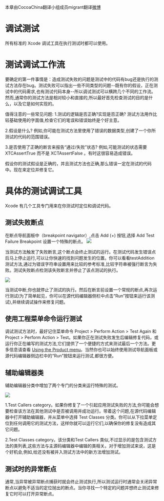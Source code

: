 本章由CocoaChina翻译小组成员migrant翻译[微博](http://weibo.com/u/2168385817)

# 调试测试 #

所有标准的 Xcode 调试工具在执行测试时都可以使用。 

# 测试调试工作流 #

要确定的第一件事情是：造成测试失败的问题是测试中的代码有bug还是执行的测试方法存在bug。测试失败可以指出一些不同类型的问题--既有你的假设，正在测试中的代码需求,也有测试代码本身--所以调试测试可以横跨几个不同的工作流。然而,通常你的测试方法是相对较小和直接的,所以最好首先检查测试的目的是什么，以及它是如何实现的。

值得注意的一些常见问题:
1.测试的逻辑是否正确?实现是否正确?
测试方法用作比较基础使用的字面值,检查它们的笔误和错误始终是个好主意。

2.假设是什么?
例如,你可能在测试方法里使用了错误的数据类型,创建了一个你所测试的代码的范围错误。

3.是否使用了正确的断言来报告“通过/失败”状态? 
例如,可能测试的状态需要 XTCAssertTrue 而不是 XCTAssertFalse 。有时这很容易造成错误。

假设你的测试假设是正确的，并且测试方法也正确,那么错误一定在测试的代码中。现在来定位并修复它。

# 具体的测试调试工具 #

Xcode 有几个工具专门用来在你测试时定位和调试代码。

## 测试失败断点 ##

在断点导航面板中（breakpoint navigator）,点击 Add (+) 按钮,选择 Add Test Failure Breakpoint 设置一个特殊的断点。
![](http://www.cocoachina.com/cms/uploads/allimg/140709/4196_140709171606_1.png)

当测试方法触发了失败断言,这个断点会终止测试的运行。在测试代码发生错误点后马上停止运行,可以让你快速的找到问题发生的位置。你可以看看testAddition 测试方法,通过为错误字符串设置用来比较的参考标准,比较字符串被强行断言为失败。测试失败断点检测该失败断言并停止了该点测试的执行。

![](http://www.cocoachina.com/cms/uploads/allimg/140709/4196_140709171606_2.png)

当测试中断,你也就停止了测试的执行。然后在断言前设置一个常规的断点,再次运行测试(为了简单起见，你可以在源代码编辑器侧栏中点击“Run”按钮来运行该测试),并继续调试操作来修复问题。

## 使用工程菜单命令运行测试 ##
调试测试方法时，最好记住菜单命令 Project > Perform Action > Test Again 和 Project > Perform Action > Test。如果你正在测试失败发生后编辑修复代码，或运行你正在编写的测试方法,它们提供了一个便捷的方式来测试最后一个方法。更多信息请查看 [Using the Product menu](https://developer.apple.com/library/ios/documentation/DeveloperTools/Conceptual/testing_with_xcode/testing_4_running_tests/testing_4_running_tests.html#//apple_ref/doc/uid/TP40014132-CH5-SW8)。当然你也可以始终使用测试导航面板或源代码编辑器侧边栏中的“Run”按钮来运行测试,都很方便。

## 辅助编辑器类 ##
辅助编辑器分类中增加了两个专门的分类来运行特殊的测试。

![](http://www.cocoachina.com/cms/uploads/allimg/140709/4196_140709171606_3.png)

1.Test Callers category。如果你修复了一个引起应用测试失败的方法,你可能会想要检查该方法在其他测试中是否被调用并成功运行。带着这个问题,在源代码编辑器中打开辅助编辑器，并从菜单中选择 Test Classes 分类。你可以从下拉菜单定位到任何调用它的测试方法，这样你就可以运行它们,以确保你的修复没有造成其它问题。

2.Test Classes category。该分类和Test Callers 类似,不过显示的是包含测试方法的类列表,这些方法与主源码编辑器中编辑的类相关。对于增加测试来说，这是个好机会,例如,给还没有被并入测试方法中的新方法增加测试。

## 测试时的异常断点 ##
通常,当异常被异常断点捕获时就会终止测试执行,所以测试运行时通常会关闭异常断点以避免不适当的定位抛出的断点。当你寻找一个特定的问题并想终止测试来修复它时可以打开异常断点。

